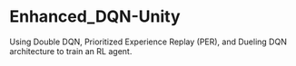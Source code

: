 # Enhanced_DQN-Unity
Using Double DQN, Prioritized Experience Replay (PER), and Dueling DQN architecture to train an RL agent.
